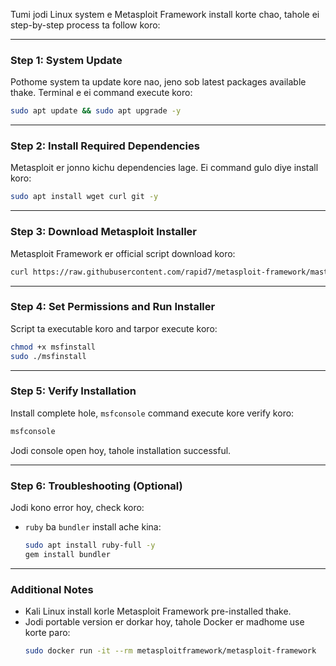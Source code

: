 Tumi jodi Linux system e Metasploit Framework install korte chao, tahole ei step-by-step process ta follow koro:

---

### **Step 1: System Update**
Pothome system ta update kore nao, jeno sob latest packages available thake. Terminal e ei command execute koro:

```bash
sudo apt update && sudo apt upgrade -y
```

---

### **Step 2: Install Required Dependencies**
Metasploit er jonno kichu dependencies lage. Ei command gulo diye install koro:

```bash
sudo apt install wget curl git -y
```

---

### **Step 3: Download Metasploit Installer**
Metasploit Framework er official script download koro:

```bash
curl https://raw.githubusercontent.com/rapid7/metasploit-framework/master/msfinstall > msfinstall
```

---

### **Step 4: Set Permissions and Run Installer**
Script ta executable koro and tarpor execute koro:

```bash
chmod +x msfinstall
sudo ./msfinstall
```

---

### **Step 5: Verify Installation**
Install complete hole, `msfconsole` command execute kore verify koro:

```bash
msfconsole
```

Jodi console open hoy, tahole installation successful.

---

### **Step 6: Troubleshooting (Optional)**
Jodi kono error hoy, check koro:
- `ruby` ba `bundler` install ache kina:
  ```bash
  sudo apt install ruby-full -y
  gem install bundler
  ```

---

### **Additional Notes**
- Kali Linux install korle Metasploit Framework pre-installed thake.
- Jodi portable version er dorkar hoy, tahole Docker er madhome use korte paro:
  ```bash
  sudo docker run -it --rm metasploitframework/metasploit-framework
  ```


